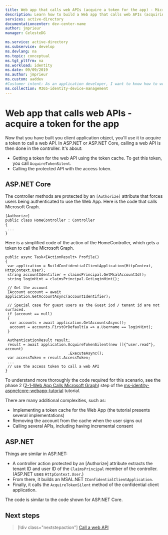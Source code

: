 ```yaml
---
title: Web app that calls web APIs (acquire a token for the app) - Microsoft identity platform
description: Learn how to build a Web app that calls web APIs (acquiring a token for the app)
services: active-directory
documentationcenter: dev-center-name
author: jmprieur
manager: CelesteDG

ms.service: active-directory
ms.subservice: develop
ms.devlang: na
ms.topic: conceptual
ms.tgt_pltfrm: na
ms.workload: identity
ms.date: 09/09/2019
ms.author: jmprieur
ms.custom: aaddev 
#Customer intent: As an application developer, I want to know how to write a Web app that calls web APIs using the Microsoft identity platform for developers.
ms.collection: M365-identity-device-management
---
```


# Web app that calls web APIs - acquire a token for the app

Now that you have built you client application object, you'll use it to acquire a token to call a web API. In ASP.NET or ASP.NET Core, calling a web API is then done in the controller. It's about:

- Getting a token for the web API using the token cache. To get this token, you call `AcquireTokenSilent`.
- Calling the protected API with the access token.

## ASP.NET Core

The controller methods are protected by an `[Authorize]` attribute that forces users being authenticated to use the Web App. Here is the code that calls Microsoft Graph.

```CSharp
[Authorize]
public class HomeController : Controller
{
 ...
}
```

Here is a simplified code of the action of the HomeController, which gets a token to call the Microsoft Graph.

```CSharp
public async Task<IActionResult> Profile()
{
 var application = BuildConfidentialClientApplication(HttpContext, HttpContext.User);
 string accountIdentifier = claimsPrincipal.GetMsalAccountId();
 string loginHint = claimsPrincipal.GetLoginHint();

 // Get the account
 IAccount account = await application.GetAccountAsync(accountIdentifier);

 // Special case for guest users as the Guest iod / tenant id are not surfaced.
 if (account == null)
 {
  var accounts = await application.GetAccountsAsync();
  account = accounts.FirstOrDefault(a => a.Username == loginHint);
 }

 AuthenticationResult result;
 result = await application.AcquireTokenSilent(new []{"user.read"}, account)
                            .ExecuteAsync();
 var accessToken = result.AccessToken;
 ...
 // use the access token to call a web API
}
```

To understand more thoroughly the code required for this scenario, see the phase 2 ([2-1-Web App Calls Microsoft Graph](https://github.com/Azure-Samples/active-directory-aspnetcore-webapp-openidconnect-v2/tree/master/2-WebApp-graph-user/2-1-Call-MSGraph)) step of the [ms-identity-aspnetcore-webapp-tutorial](https://github.com/Azure-Samples/ms-identity-aspnetcore-webapp-tutorial) tutorial.

There are many additional complexities, such as:

- Implementing a token cache for the Web App (the tutorial presents several implementations)
- Removing the account from the cache when the user signs out
- Calling several APIs, including having incremental consent

## ASP.NET

Things are similar in ASP.NET:

- A controller action protected by an [Authorize] attribute extracts the tenant ID and user ID of the `ClaimsPrincipal` member of the controller. (ASP.NET uses `HttpContext.User`.)
- From there, it builds an MSAL.NET `IConfidentialClientApplication`.
- Finally, it calls the `AcquireTokenSilent` method of the confidential client application.

The code is similar to the code shown for ASP.NET Core.

## Next steps

> [!div class="nextstepaction"]
> [Call a web API](scenario-web-app-call-api-call-api.md)
